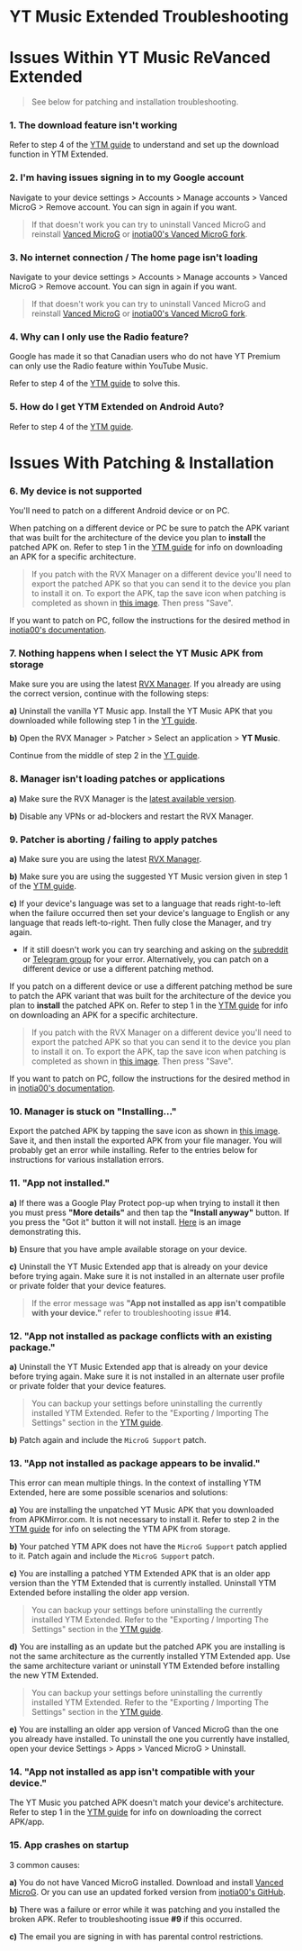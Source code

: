 # **YT Music Extended Troubleshooting**



# **Issues Within YT Music ReVanced Extended**

> See below for patching and installation troubleshooting.



### **1. The download feature isn't working**

Refer to step 4 of the [YTM guide](https://github.com/ReVanced-Extended-Community/Community-Guides/blob/main/general-guides/community-wiki/ytm-guide.md#downloader-setup) to understand and set up the download function in YTM Extended.




### **2. I'm having issues signing in to my Google account**

Navigate to your device settings > Accounts > Manage accounts > Vanced MicroG > Remove account. You can sign in again if you want.

> If that doesn't work you can try to uninstall Vanced MicroG and reinstall [Vanced MicroG](https://github.com/TeamVanced/VancedMicroG/releases/latest) or [inotia00's Vanced MicroG fork](https://github.com/inotia00/VancedMicroG/releases/latest).




### **3. No internet connection / The home page isn't loading**

Navigate to your device settings > Accounts > Manage accounts > Vanced MicroG > Remove account. You can sign in again if you want.

> If that doesn't work you can try to uninstall Vanced MicroG and reinstall [Vanced MicroG](https://github.com/TeamVanced/VancedMicroG/releases/latest) or [inotia00's Vanced MicroG fork](https://github.com/inotia00/VancedMicroG/releases/latest).




### **4. Why can I only use the Radio feature?**

Google has made it so that Canadian users who do not have YT Premium can only use the Radio feature within YouTube Music.

Refer to step 4 of the [YTM guide](https://github.com/ReVanced-Extended-Community/Community-Guides/blob/main/general-guides/community-wiki/ytm-guide.md#spoof-app-version-setup-for-canadian-users) to solve this.




### **5. How do I get YTM Extended on Android Auto?**

Refer to step 4 of the [YTM guide](https://github.com/ReVanced-Extended-Community/Community-Guides/blob/main/general-guides/community-wiki/ytm-guide.md#android-auto-setup).







# **Issues With Patching & Installation**



### **6. My device is not supported**

You'll need to patch on a different Android device or on PC.

When patching on a different device or PC be sure to patch the APK variant that was built for the architecture of the device you plan to **install** the patched APK on. Refer to step 1 in the [YTM guide](https://github.com/ReVanced-Extended-Community/Community-Guides/blob/main/general-guides/community-wiki/ytm-guide.md#1-downloading-rvx-manager-yt-music-apk--vanced-microg) for info on downloading an APK for a specific architecture.

> If you patch with the RVX Manager on a different device you'll need to export the patched APK so that you can send it to the device you plan to install it on. To export the APK, tap the save icon when patching is completed as shown in [this image](https://imgur.com/a/FKD0okE). Then press "Save".

If you want to patch on PC, follow the instructions for the desired method in [inotia00's documentation](https://github.com/inotia00/revanced-documentation#revanced-extended-documentation).




### **7. Nothing happens when I select the YT Music APK from storage**

Make sure you are using the latest [RVX Manager](https://github.com/inotia00/revanced-manager/releases/latest). If you already are using the correct version, continue with the following steps:

**a)** Uninstall the vanilla YT Music app. Install the YT Music APK that you downloaded while following step 1 in the [YT guide](https://github.com/ReVanced-Extended-Community/Community-Guides/blob/main/general-guides/community-wiki/ytm-guide.md#1-downloading-rvx-manager-yt-music-apk--vanced-microg).

**b)** Open the RVX Manager > Patcher > Select an application > **YT Music**.

Continue from the middle of step 2 in the [YT guide](https://github.com/ReVanced-Extended-Community/Community-Guides/blob/main/general-guides/community-wiki/ytm-guide.md#2-patching-the-apk).




### **8. Manager isn't loading patches or applications**

**a)** Make sure the RVX Manager is the [latest available version](https://github.com/inotia00/revanced-manager/releases/latest). 

**b)** Disable any VPNs or ad-blockers and restart the RVX Manager.




### **9. Patcher is aborting / failing to apply patches**

**a)** Make sure you are using the latest [RVX Manager](https://github.com/inotia00/revanced-manager/releases/latest).

**b)** Make sure you are using the suggested YT Music version given in step 1 of the [YTM guide](https://github.com/ReVanced-Extended-Community/Community-Guides/blob/main/general-guides/community-wiki/ytm-guide.md#1-downloading-rvx-manager-yt-music-apk--vanced-microg).

**c)** If your device's language was set to a language that reads right-to-left when the failure occurred then set your device's language to English or any language that reads left-to-right. Then fully close the Manager, and try again.

* If it still doesn't work you can try searching and asking on the [subreddit](https://www.reddit.com/r/revancedextended/) or [Telegram group](https://t.me/revanced_extended_chat) for your error. Alternatively, you can patch on a different device or use a different patching method.

If you patch on a different device or use a different patching method be sure to patch the APK variant that was built for the architecture of the device you plan to **install** the patched APK on. Refer to step 1 in the [YTM guide](https://github.com/ReVanced-Extended-Community/Community-Guides/blob/main/general-guides/community-wiki/ytm-guide.md#1-downloading-rvx-manager-yt-music-apk--vanced-microg) for info on downloading an APK for a specific architecture.

> If you patch with the RVX Manager on a different device you'll need to export the patched APK so that you can send it to the device you plan to install it on. To export the APK, tap the save icon when patching is completed as shown in [this image](https://imgur.com/a/FKD0okE). Then press "Save".

If you want to patch on PC, follow the instructions for the desired method in in [inotia00's documentation](https://github.com/inotia00/revanced-documentation#revanced-extended-documentation).




### **10. Manager is stuck on "Installing..."**

Export the patched APK by tapping the save icon as shown in [this image](https://imgur.com/a/FKD0okE). Save it, and then install the exported APK from your file manager. You will probably get an error while installing. Refer to the entries below for instructions for various installation errors.




### **11. "App not installed."**

**a)** If there was a Google Play Protect pop-up when trying to install it then you must press **"More details"** and then tap the **"Install anyway"** button. If you press the "Got it" button it will not install. [Here](https://imgur.com/a/Ck8nfhn) is an image demonstrating this.

**b)** Ensure that you have ample available storage on your device.

**c)** Uninstall the YT Music Extended app that is already on your device before trying again. Make sure it is not installed in an alternate user profile or private folder that your device features.

> If the error message was **"App not installed as app isn't compatible with your device."** refer to troubleshooting issue **#14**.




### **12. "App not installed as package conflicts with an existing package."**

**a)** Uninstall the YT Music Extended app that is already on your device before trying again. Make sure it is not installed in an alternate user profile or private folder that your device features.

> You can backup your settings before uninstalling the currently installed YTM Extended. Refer to the "Exporting / Importing The Settings" section in the [YTM guide](https://github.com/ReVanced-Extended-Community/Community-Guides/blob/main/general-guides/community-wiki/ytm-guide.md#exporting--importing-the-settings).

**b)** Patch again and include the `MicroG Support` patch.




### **13. "App not installed as package appears to be invalid."**

This error can mean multiple things. In the context of installing YTM Extended, here are some possible scenarios and solutions:

**a)** You are installing the unpatched YT Music APK that you downloaded from APKMirror.com. It is not necessary to install it. Refer to step 2 in the [YTM guide](https://github.com/ReVanced-Extended-Community/Community-Guides/blob/main/general-guides/community-wiki/ytm-guide.md#2-patching-the-apk) for info on selecting the YTM APK from storage.

**b)** Your patched YTM APK does not have the `MicroG Support` patch applied to it. Patch again and include the `MicroG Support` patch.

**c)** You are installing a patched YTM Extended APK that is an older app version than the YTM Extended that is currently installed. Uninstall YTM Extended before installing the older app version.

> You can backup your settings before uninstalling the currently installed YTM Extended. Refer to the "Exporting / Importing The Settings" section in the [YTM guide](https://github.com/ReVanced-Extended-Community/Community-Guides/blob/main/general-guides/community-wiki/ytm-guide.md#exporting--importing-the-settings).

**d)** You are installing as an update but the patched APK you are installing is not the same architecture as the currently installed YTM Extended app. Use the same architecture variant or uninstall YTM Extended before installing the new YTM Extended.

> You can backup your settings before uninstalling the currently installed YTM Extended. Refer to the "Exporting / Importing The Settings" section in the [YTM guide](https://github.com/ReVanced-Extended-Community/Community-Guides/blob/main/general-guides/community-wiki/ytm-guide.md#exporting--importing-the-settings).

**e)** You are installing an older app version of Vanced MicroG than the one you already have installed. To uninstall the one you currently have installed, open your device Settings > Apps > Vanced MicroG > Uninstall.




### **14. "App not installed as app isn't compatible with your device."**

The YT Music you patched APK doesn't match your device's architecture. Refer to step 1 in the [YTM guide](https://github.com/ReVanced-Extended-Community/Community-Guides/blob/main/general-guides/community-wiki/ytm-guide.md#1-downloading-rvx-manager-yt-music-apk--vanced-microg) for info on downloading the correct APK/app.




### **15. App crashes on startup**

3 common causes:

**a)** You do not have Vanced MicroG installed. Download and install [Vanced MicroG](https://github.com/TeamVanced/VancedMicroG/releases/latest). Or you can use an updated forked version from [inotia00's GitHub](https://github.com/inotia00/VancedMicroG/releases/latest).

**b)** There was a failure or error while it was patching and you installed the broken APK. Refer to troubleshooting issue **#9** if this occurred.

**c)** The email you are signing in with has parental control restrictions.
